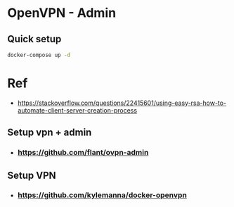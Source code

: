 # OpenVPN - Admin

## Quick setup
```bash
docker-compose up -d
```

# Ref
- https://stackoverflow.com/questions/22415601/using-easy-rsa-how-to-automate-client-server-creation-process

## Setup vpn + admin
- ### https://github.com/flant/ovpn-admin

## Setup VPN
- ### https://github.com/kylemanna/docker-openvpn